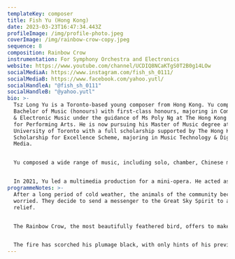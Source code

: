 ```yaml
---
templateKey: composer
title: Fish Yu (Hong Kong)
date: 2023-03-23T16:47:34.443Z
profileImage: /img/profile-photo.jpeg
coverImage: /img/rainbow-crow-copy.jpeg
sequence: 8
composition: Rainbow Crow
instrumentation: For Symphony Orchestra and Electronics
website: https://www.youtube.com/channel/UCDIQ8NCaKTgS0T2B0g14LOw
socialMediaA: https://www.instagram.com/fish_sh_0111/
socialMediaB: https://www.facebook.com/yahoo.yutl/
socialHandleA: "@fish_sh_0111"
socialHandleB: "@yahoo.yutl"
bio: >-
  Tsz Long Yu is a Toronto-based young composer from Hong Kong. Yu completed his
  Bachelor of Music (honours) with first-class honours, majoring in Composition
  & Electronic Music under the guidance of Ms Poly Ng at The Hong Kong Academy
  for Performing Arts. He is now pursuing his Master of Music degree at the
  University of Toronto with a full scholarship supported by The Hong Kong
  Scholarship for Excellence Scheme, majoring in Music Technology & Digital
  Media. 


  Yu composed a wide range of music, including solo, chamber, Chinese music, orchestral work, electroacoustic music, and opera. Yu's works have been premiered and broadcast worldwide like Radio Television Hong Kong Radio 4, University of Toronto New Music Festival 2023, Hong Kong Contemporary Music Festival: Asian Delight, Lithuanian national radio, etc. Yu has also worked with artists worldwide, like Wind Kamerata, Cong Quartet, Nova Ensemble, Dawning Quartet, New Morse Code Duo, and Reiko Manabe, Hong Kong Gaudeamus Dunhuang Ensemble, etc. Furthermore, his work—'Please Don't Open' for Trombone and Electronics—was nominated to the 67th International Rostrum of Composers in 2021 and chosen as Recommended Works by Composers Under 30 Category. Yu was the winner of Hong Kong Composers' Guild's Music New Generation 2020. His other work—'Torrent' for Flute and Electronics—received the third prize in The Young Composers Competition of Isidora Žebeljan International Festival 2021. 


  In 2021, Yu led a multimedia production for a mini-opera. He acted as the director, composer and sound engineer in this production. In 2022, Yu received a fellowship to attend Toolbox International Creative Academy and take composition lessons with Prof. Ken Ueno and Dr Matthew Schreibeis. He is also now composing a new piece for mallet station, marimba, live electronics and Cantonese speech for the Toronto-based percussion group KöNG Duo.
programmeNotes: >-
  After a long period of cold weather, the animals of the community become
  worried. They decide to send a messenger to the Great Sky Spirit to ask for
  relief.


  The Rainbow Crow, the most beautifully feathered bird, offers to make the arduous journey. It travels safely and is rewarded by the Great Spirit with the gift of fire. He carries the gift in his beak back to his people, but upon his return, he does not appear to be the same bird that he once was.


  The fire has scorched his plumage black, with only hints of his previous colour, and his voice has been made rough and hoarse by the smoke. In this way, his sacrifice is commemorated.
---
```


